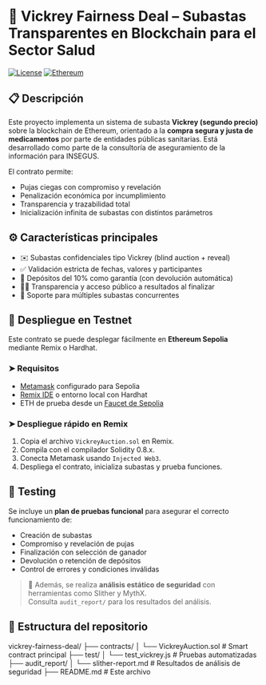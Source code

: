 # 🏥 Vickrey Fairness Deal – Subastas Transparentes en Blockchain para el Sector Salud

[![License](https://img.shields.io/badge/license-MIT-blue.svg)](LICENSE)
[![Ethereum](https://img.shields.io/badge/network-Ethereum%20Testnet-yellow)](https://sepolia.etherscan.io)

## 📋 Descripción

Este proyecto implementa un sistema de subasta **Vickrey (segundo precio)** sobre la blockchain de Ethereum, orientado a la **compra segura y justa de medicamentos** por parte de entidades públicas sanitarias. Está desarrollado como parte de la consultoría de aseguramiento de la información para INSEGUS.

El contrato permite:
- Pujas ciegas con compromiso y revelación
- Penalización económica por incumplimiento
- Transparencia y trazabilidad total
- Inicialización infinita de subastas con distintos parámetros

## ⚙️ Características principales

- ✉️ Subastas confidenciales tipo Vickrey (blind auction + reveal)
- ✅ Validación estricta de fechas, valores y participantes
- 🔐 Depósitos del 10% como garantía (con devolución automática)
- 👨‍⚕️ Transparencia y acceso público a resultados al finalizar
- 🔄 Soporte para múltiples subastas concurrentes

## 🚀 Despliegue en Testnet

Este contrato se puede desplegar fácilmente en **Ethereum Sepolia** mediante Remix o Hardhat.

### ➤ Requisitos

- [Metamask](https://metamask.io/) configurado para Sepolia
- [Remix IDE](https://remix.ethereum.org/) o entorno local con Hardhat
- ETH de prueba desde un [Faucet de Sepolia](https://sepoliafaucet.com/)

### ➤ Despliegue rápido en Remix

1. Copia el archivo `VickreyAuction.sol` en Remix.
2. Compila con el compilador Solidity 0.8.x.
3. Conecta Metamask usando `Injected Web3`.
4. Despliega el contrato, inicializa subastas y prueba funciones.

## 🧪 Testing

Se incluye un **plan de pruebas funcional** para asegurar el correcto funcionamiento de:

- Creación de subastas
- Compromiso y revelación de pujas
- Finalización con selección de ganador
- Devolución o retención de depósitos
- Control de errores y condiciones inválidas

> 🔎 Además, se realiza **análisis estático de seguridad** con herramientas como Slither y MythX.  
> Consulta `audit_report/` para los resultados del análisis.

## 📂 Estructura del repositorio

vickrey-fairness-deal/
├── contracts/
│ └── VickreyAuction.sol # Smart contract principal
├── test/
│ └── test_vickrey.js # Pruebas automatizadas 
├── audit_report/
│ └── slither-report.md # Resultados de análisis de seguridad
├── README.md # Este archivo
